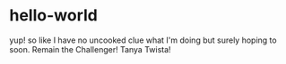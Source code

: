 # hello-world
yup! so like I have no uncooked clue what I'm doing but surely hoping to soon. Remain the Challenger! Tanya Twista!
